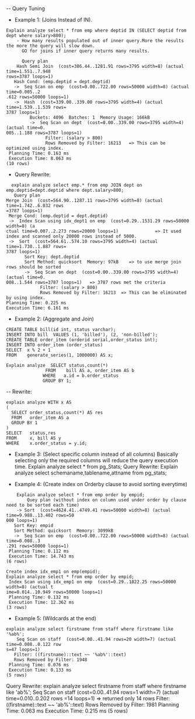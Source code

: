 -- Query Tuning 
 - Example 1: (Joins Instead of IN).

```
Explain analyze select * from emp where deptid IN (SELECT deptid from dept where salary>800);
    - How many results populated out of inner query.More the results the more the query will slow down.
      GO for joins if inner query returns many results.

      Query plan
    Hash Semi Join  (cost=386.44..1281.91 rows=3795 width=8) (actual time=1.551..7.948
rows=3787 loops=1)
   Hash Cond: (emp.deptid = dept.deptid)
   ->  Seq Scan on emp  (cost=0.00..722.00 rows=50000 width=8) (actual time=0.005..2
.612 rows=50000 loops=1)
   ->  Hash  (cost=339.00..339.00 rows=3795 width=4) (actual time=1.539..1.539 rows=
3787 loops=1)
         Buckets: 4096  Batches: 1  Memory Usage: 166kB
         ->  Seq Scan on dept  (cost=0.00..339.00 rows=3795 width=4) (actual time=0.
005..1.188 rows=3787 loops=1)
               Filter: (salary > 800)
               Rows Removed by Filter: 16213   => This can be optimized using index.
 Planning Time: 0.163 ms
 Execution Time: 8.063 ms
(10 rows)
```
-  Query Rewrite:
  ```
    explain analyze select emp.* from emp JOIN dept on emp.deptid=dept.deptid where dept.salary>800;
     Query plan
 Merge Join  (cost=564.90..1287.11 rows=3795 width=8) (actual time=1.742..6.032 rows
=3787 loops=1)
   Merge Cond: (emp.deptid = dept.deptid)
   ->  Index Scan using idx_dept1 on emp  (cost=0.29..1531.29 rows=50000 width=8) (a
ctual time=0.007..2.273 rows=20000 loops=1)              => It used index and scanned only 20000 rows instead of 5000.
   ->  Sort  (cost=564.61..574.10 rows=3795 width=4) (actual time=1.730..1.887 rows=
3787 loops=1)
         Sort Key: dept.deptid
         Sort Method: quicksort  Memory: 97kB    => to use merge join rows should be sorted
         ->  Seq Scan on dept  (cost=0.00..339.00 rows=3795 width=4) (actual time=0.
008..1.544 rows=3787 loops=1)   => 3787 rows met the criteria
               Filter: (salary > 800)
               Rows Removed by Filter: 16213  => This can be eliminated by using index.
 Planning Time: 0.225 ms
 Execution Time: 6.161 ms
```
 - Example 2: (Aggregate and Join)
```
CREATE TABLE bill(id int, status varchar);
INSERT INTO bill  VALUES (1, 'billed'), (2, 'non-billed');
CREATE TABLE order_item (orderid serial,order_status int);
INSERT INTO order_item (order_status)
SELECT  x % 2 + 1
FROM    generate_series(1, 1000000) AS x;

Explain analyze  SELECT status,count(*)
               FROM    bill AS a, order_item AS b
              WHERE   a.id = b.order_status
              GROUP BY 1;
```
-- Rewrite:
```
explain analyze WITH x AS
( 
  SELECT order_status,count(*) AS res
  FROM   order_item AS a
  GROUP BY 1
)
SELECT   status,res
FROM     x, bill AS y
WHERE    x.order_status = y.id;
```

 - Example 3: (Select specific column instead of all columns)
    Basically selecting only the required columns will reduce the query execution time.
    Explain analyze select * from pg_Stats;
    Query Rewrite:
    Explain analyze select schemaname,tablename,attname from pg_stats;

 - Example 4: (Create index on Orderby clause to avoid sorting everytime)
```
    Explain analyze select * from emp order by empid;
        Quey plan (without index on column used under order by clause need to be sorted each time)
    -> Sort  (cost=4624.41..4749.41 rows=50000 width=8) (actual time=9.988..13.402 rows=50
000 loops=1)
   Sort Key: empid
   Sort Method: quicksort  Memory: 3099kB
   ->  Seq Scan on emp  (cost=0.00..722.00 rows=50000 width=8) (actual time=0.008..3
.291 rows=50000 loops=1)
 Planning Time: 0.112 ms
 Execution Time: 14.743 ms
(6 rows)

Create index idx_emp1 on emp(empid);
Explain analyze select * from emp order by empid;
 Index Scan using idx_emp1 on emp  (cost=0.29..1822.25 rows=50000 width=8) (actual t
ime=0.014..10.949 rows=50000 loops=1)
 Planning Time: 0.132 ms
 Execution Time: 12.362 ms
(3 rows)
```
 - Example 5: (Wildcards at the end)
```
explain analyze select firstname from staff where firstname like '%ab%';
    Seq Scan on staff  (cost=0.00..41.94 rows=20 width=7) (actual time=0.008..0.122 row
s=47 loops=1)
   Filter: ((firstname)::text ~~ '%ab%'::text)
   Rows Removed by Filter: 1948
 Planning Time: 0.076 ms
 Execution Time: 0.133 ms
(5 rows)
```

Query Rewrite:
explain analyze select firstname from staff where firstname like 'ab%';
 Seq Scan on staff  (cost=0.00..41.94 rows=1 width=7) (actual time=0.010..0.202 rows
=14 loops=1)  => returned only 14 rows
   Filter: ((firstname)::text ~~ 'ab%'::text)
   Rows Removed by Filter: 1981
 Planning Time: 0.063 ms
 Execution Time: 0.215 ms
(5 rows)
```


